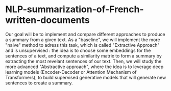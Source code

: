 # NLP-summarization-of-French-written-documents
Our goal will be to implement and compare different approaches to produce a summary from a given text. As a "baseline", we will implement the more "naive" method to adress this task, which is called "Extractive Approach" and is unsupervised : the idea is to choose some embeddings for the sentences of a text, and compute a similarity matrix to form a summary by extracting the most revelant sentences of our text. Then, we will study the more advanced "Abstractive approach", where the idea is to leverage deep learning models (Encoder-Decoder or Attention Mechanism of Transformers), to build supervised generative models that will generate new sentences to create a summary.
